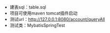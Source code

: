 * 建表sql：table.sql
* 项目可使用maven tomcat插件启动
* 测试url：http://127.0.0.1:8080/account/queryAll
* 测试类：MybatisSpringTest